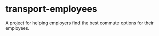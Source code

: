 # transport-employees
A project for helping employers find the best commute options for their employees.
